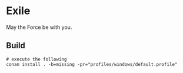 # Exile

May the Force be with you.

## Build

```shell
# execute the following
conan install . -b=missing -pr="profiles/windows/default.profile"
```
